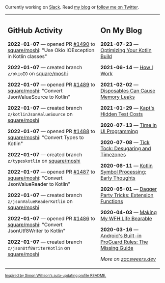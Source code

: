 Currently working on [Slack](https://slack.com/). Read [my blog](https://zacsweers.dev/) or [follow me on Twitter](https://twitter.com/ZacSweers).

<table><tr><td valign="top" width="60%">

## GitHub Activity
<!-- githubActivity starts -->
**2022-01-07** — opened PR [#1490](https://github.com/square/moshi/pull/1490) to [square/moshi](https://github.com/square/moshi): "Use Okio IOException in Kotlin classes"

**2022-01-07** — created branch `z/okioIO` on [square/moshi](https://github.com/square/moshi)

**2022-01-07** — opened PR [#1489](https://github.com/square/moshi/pull/1489) to [square/moshi](https://github.com/square/moshi): "Convert JsonValueSource to Kotlin"

**2022-01-07** — created branch `z/kotlinJsonValueSource` on [square/moshi](https://github.com/square/moshi)

**2022-01-07** — opened PR [#1488](https://github.com/square/moshi/pull/1488) to [square/moshi](https://github.com/square/moshi): "Convert Types to Kotlin"

**2022-01-07** — created branch `z/typeskotlin` on [square/moshi](https://github.com/square/moshi)

**2022-01-07** — opened PR [#1487](https://github.com/square/moshi/pull/1487) to [square/moshi](https://github.com/square/moshi): "Convert JsonValueReader to Kotlin"

**2022-01-07** — created branch `z/jsonValueReaderKotlin` on [square/moshi](https://github.com/square/moshi)

**2022-01-07** — opened PR [#1486](https://github.com/square/moshi/pull/1486) to [square/moshi](https://github.com/square/moshi): "Convert JsonUtf8Writer to Kotlin"

**2022-01-07** — created branch `z/jsonUtf8WriterKotlin` on [square/moshi](https://github.com/square/moshi)
<!-- githubActivity ends -->
</td><td valign="top" width="40%">

## On My Blog
<!-- blog starts -->
**2021-07-23** — [Optimizing Your Kotlin Build](https://www.zacsweers.dev/optimizing-your-kotlin-build/)

**2021-06-14** — [How I Work](https://www.zacsweers.dev/how-i-work/)

**2021-02-02** — [Disposables Can Cause Memory Leaks](https://www.zacsweers.dev/disposables-can-cause-memory-leaks/)

**2021-01-29** — [Kapt's Hidden Test Costs](https://www.zacsweers.dev/kapts-hidden-test-costs/)

**2020-07-13** — [Time in UI Programming](https://www.zacsweers.dev/time-in-ui/)

**2020-07-08** — [Tick Tock: Desugaring and Timezones](https://www.zacsweers.dev/ticktock-desugaring-timezones/)

**2020-06-11** — [Kotlin Symbol Processing: Early Thoughts](https://www.zacsweers.dev/kotlin-symbol-processor-early-thoughts/)

**2020-05-01** — [Dagger Party Tricks: Extension Functions](https://www.zacsweers.dev/dagger-party-tricks-extension-functions/)

**2020-04-03** — [Making My WFH Life Bearable](https://www.zacsweers.dev/making-wfh-life-bearable/)

**2020-03-16** — [Android's Built-in ProGuard Rules: The Missing Guide](https://www.zacsweers.dev/android-proguard-rules/)
<!-- blog ends -->
_More on [zacsweers.dev](https://zacsweers.dev/)_
</td></tr></table>

<sub><a href="https://simonwillison.net/2020/Jul/10/self-updating-profile-readme/">Inspired by Simon Willison's auto-updating profile README.</a></sub>